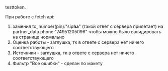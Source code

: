 testtoken.

При работе с fetch api:

1) заменил
   to_number(pin):"sip**ha**" (такой ответ с сервера прилетает)
   на
   partner_data.phone:"74951205096"
   чтобы можно было валидировать на странице нормально
2) Оценка работы - заглушка, тк в ответе с сервера нет ничего соответствующего
3) Источники - заглушка, тк в ответе с сервера нет ничего соответствующего
4) Фильтр "Все ошибки" - сделан по макету

[//]: # (TODO: листинг звонков с выборкой по датам;)

[//]: # (TODO: фильтрация звонков по типу: входящие, исходящие или всe звонки;)

[//]: # (TODO:  проигрывание записи если есть;)

[//]: # (TODO: сортировка по дате и продолжительности через API)